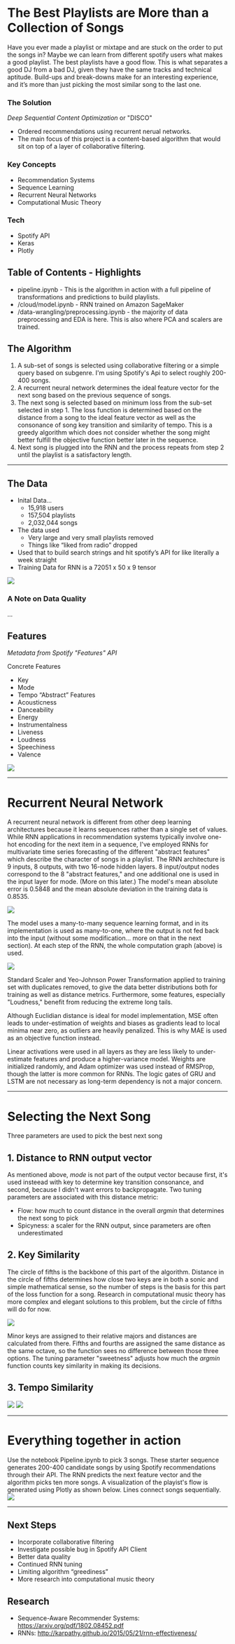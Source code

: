# The Best Playlists are More than a Collection of Songs
Have you ever made a playlist or mixtape and are stuck on the order to put the songs in?  Maybe we can learn from different spotify users what makes a good playlist.
The best playlists have a good flow.  This is what separates a good DJ from a bad DJ, given they have the same tracks and technical aptitude.  Build-ups and break-downs make for an interesting experience, and it’s more than just picking the most similar song to the last one.

### The Solution
_Deep Sequential Content Optimization_ or "DISCO"
- Ordered recommendations using recurrent nerual networks.
- The main focus of this project is a content-based algorithm that would sit on top of a layer of collaborative filtering.

### Key Concepts
- Recommendation Systems
- Sequence Learning
- Recurrent Neural Networks
- Computational Music Theory

 ### Tech
 - Spotify API
 - Keras
 - Plotly


## Table of Contents - Highlights
- pipeline.ipynb - This is the algorithm in action with a full pipeline of transformations and predictions to build playlists.
- /cloud/model.ipynb - RNN trained on Amazon SageMaker
- /data-wrangling/preprocessing.ipynb - the majority of data preprocessing and EDA is here.  This is also where PCA and scalers are trained.

## The Algorithm
1. A sub-set of songs is selected using collaborative filtering or a simple query based on subgenre.  I'm using Spotify's Api to select roughly 200-400 songs.
2. A recurrent neural network determines the ideal feature vector for the next song based on the previous sequence of songs.
3. The next song is selected based on minimum loss from the sub-set selected in step 1.  The loss function is determined based on the distance from a song to the ideal feature vector as well as the consonance of song key transition and similarity of tempo. This is a greedy algorithm which does not consider whether the song might better fulfill the objective function better later in the sequence.
4. Next song is plugged into the RNN and the process repeats from step 2 until the playlist is a satisfactory length.

---
## The Data
- Inital Data...
  - 15,918 users
  - 157,504 playlists
  - 2,032,044 songs
- The data used
  - Very large and very small playlists removed
  - Things like “liked from radio” dropped
- Used that to build search strings and hit spotify’s API for like literally a week straight
- Training Data for RNN is a 72051 x 50 x 9 tensor

<img src = "images/distplot.png"/>

### A Note on Data Quality
...

## Features
_Metadata from Spotify "Features" API_

Concrete Features
- Key
- Mode
- Tempo
“Abstract” Features
- Acousticness
- Danceability
- Energy
- Instrumentalness
- Liveness
- Loudness
- Speechiness
- Valence

<img src= "images/heatmap.png">

---
# Recurrent Neural Network
A recurrent neural network is different from other deep learning architectures because it learns sequences rather than a single set of values.  While RNN applications in recommendation systems typically involve one-hot encoding for the next item in a sequence, I've employed RNNs for multivariate time series forecasting of the different "abstract features" which describe the character of songs in a playlist.  The RNN architecture is 9 inputs, 8 outputs, with two 16-node hidden layers.  8 input/output nodes correspond to the 8 "abstract features," and one additional one is used in the input layer for mode. (More on this later.) The model's mean absolute error is 0.5848 and the mean absolute deviation in the training data is 0.8535.

<img src="images/architecture.png"/>

The model uses a many-to-many sequence learning format, and in its implementation is used as many-to-one, where the output is not fed back into the input (without some modification... more on that in the next section).  At each step of the RNN, the whole computation graph (above) is used.

<img src="images/many-to-one.png"/>

Standard Scaler and Yeo-Johnson Power Transformation applied to training set with duplicates removed, to give the data better distributions both for training as well as distance metrics.  Furthermore, some features, especially "Loudness," benefit from reducing the extreme long tails.

Although Euclidian distance is ideal for model implementation, MSE often leads to under-estimation of weights and biases as gradients lead to local minima near zero, as outliers are heavily penalized.  This is why MAE is used as an objective function instead.

Linear activations were used in all layers as they are less likely to under-estimate features and produce a higher-variance model.  Weights are initialized randomly, and Adam optimizer was used instead of RMSProp, though the latter is more common for RNNs.  The logic gates of GRU and LSTM are not necessary as long-term dependency is not a major concern.

---

# Selecting the Next Song
Three parameters are used to pick the best next song

## 1. Distance to RNN output vector
As mentioned above, _mode_ is not part of the output vector because first, it's used insteead with key to determine key transition consonance, and second, because I didn't want errors to backpropagate. Two tuning parameters are associated with this distance metric:
- Flow: how much to count distance in the overall _argmin_ that determines the next song to pick
- Spicyness: a scaler for the RNN output, since parameters are often underestimated

## 2. Key Similarity
The circle of fifths is the backbone of this part of the algorithm.  Distance in the circle of fifths determines how close two keys are in both a sonic and simple mathematical sense, so the number of steps is the basis for this part of the loss function for a song.  Research in computational music theory has more complex and elegant solutions to this problem, but the circle of fifths will do for now.

<img src = "images/circle-of-fifths.jpg"/>

Minor keys are assigned to their relative majors and distances are calculated from there. Fifths and fourths are assigned the same distance as the same octave, so the function sees no difference between those three options.  The tuning parameter "sweetness" adjusts how much the _argmin_ function counts key similarity in making its decisions.

## 3. Tempo Similarity

<img src = "images/tempo_similarity.png"/>
<img src = "images/tempo_2d_simple.png"/>

---
# Everything together in action
Use the notebook Pipeline.ipynb to pick 3 songs.  These starter sequence generates 200-400 candidate songs by using Spotify recommendations through their API.  The RNN predicts the next feature vector and the algorithm picks ten more songs.  A visualization of the playist's flow is generated using Plotly as shown below. Lines connect songs sequentially.
<img src = "images/playlist_path_example.png"/>

---
## Next Steps
- Incorporate collaborative filtering
- Investigate possible bug in Spotify API Client
- Better data quality
- Continued RNN tuning
- Limiting algorithm “greediness”
- More research into computational music theory


## Research
- Sequence-Aware Recommender Systems: https://arxiv.org/pdf/1802.08452.pdf
- RNNs: http://karpathy.github.io/2015/05/21/rnn-effectiveness/
